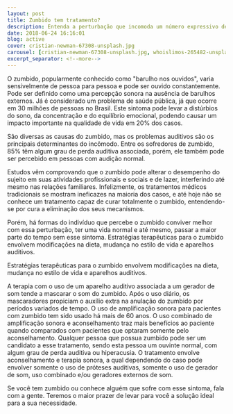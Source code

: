 ```yaml
---
layout: post
title: Zumbido tem tratamento?
description: Entenda a perturbação que incomoda um número expressivo de pessoas
date: 2018-06-24 16:16:01
blog: active
cover: cristian-newman-67308-unsplash.jpg
carousel: [cristian-newman-67308-unsplash.jpg, whoislimos-265482-unsplash.jpg]
excerpt_separator: <!--more-->
---
```

O zumbido, popularmente conhecido como "barulho nos ouvidos", varia sensivelmente de pessoa para pessoa e pode ser ouvido constantemente. Pode ser definido como uma percepção sonora na ausência de barulhos externos. Já é considerado um problema de saúde pública, já que ocorre em 30 milhões de pessoas no Brasil.<!--more--> Este sintoma pode levar a distúrbios do sono, da concentração e do equilíbrio emocional, podendo causar um impacto importante na qualidade de vida em 20% dos casos.

São diversas as causas do zumbido, mas os problemas auditivos são os principais determinantes do incômodo. Entre os sofredores de zumbido, 85% têm algum grau de perda auditiva associada, porém, ele também pode ser percebido em pessoas com audição normal.

Estudos vêm comprovando que o zumbido pode alterar o desempenho do sujeito em suas atividades profissionais e sociais e de lazer, interferindo até mesmo nas relações familiares. Infelizmente, os tratamentos médicos tradicionais se mostram ineficazes na maioria dos casos, e até hoje não se conhece um tratamento capaz de curar totalmente o zumbido, entendendo-se por cura a eliminação dos seus mecanismos.

Porém, há formas do indivíduo que percebe o zumbido conviver melhor com essa perturbação, ter uma vida normal  e até mesmo, passar a maior parte do tempo sem esse sintoma. Estratégias terapêuticas para o zumbido envolvem modificações na dieta, mudança no estilo de vida e aparelhos auditivos.

<p class="thme-blockquote">
  Estratégias terapêuticas para o zumbido envolvem modificações na dieta, mudança no estilo de vida e aparelhos auditivos.
</p>

A terapia com o uso de um aparelho auditivo associada  a um gerador de som tende a mascarar o som do zumbido. Após o uso diário, os mascaradores propiciam o auxílio extra na anulação do zumbido por períodos variados de tempo. O uso de amplificação sonora para pacientes com zumbido tem sido usado há mais de 60 anos.  O uso combinado de amplificação sonora e aconselhamento traz mais benefícios ao paciente quando comparados com pacientes que optaram somente pelo aconselhamento. Qualquer pessoa que possua zumbido pode ser um candidato a esse tratamento, sendo esta pessoa um ouvinte normal, com algum grau de perda auditiva ou hiperacusia. O tratamento envolve aconselhamento e terapia sonora, a qual dependendo do caso pode envolver somente o uso de próteses auditivas, somente o uso de gerador de som, uso combinado e/ou geradores externos de som.

Se você tem zumbido ou conhece alguém que sofre com esse sintoma, fala com a gente. Teremos o maior prazer de levar para você a solução ideal para a sua necessidade.
